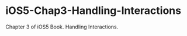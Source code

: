 iOS5-Chap3-Handling-Interactions
================================

Chapter 3 of iOS5 Book. Handling Interactions.
